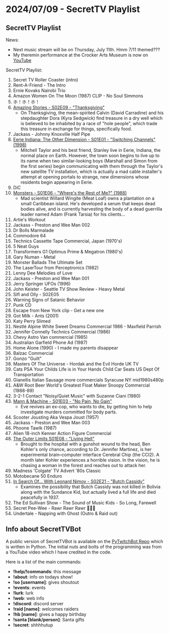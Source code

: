 # 2024/07/09 - SecretTV Playlist

## SecretTV Playlist

News: 
- Next music stream will be on Thursday, July 11th.  Hmm 7/11 themed???
- My theremin performance at the Crocker Arts Museum is now on [YouTube](https://youtu.be/ptiVbGhveMU?si=gCHdL-9A_WpCVhUW)

SecretTV Playlist:
1. Secret TV Roller Coaster (intro)
2. Rent-A-Friend - The Intro
3. Ernie Kovaks Nairobi Trio
4. Amazon Women On The Moon (1987) CLIP - No Soul Simmons
5. ホ！ホ！ホ！
6. [Amazing Stories - S02E09 - "Thanksgiving"](https://en.wikipedia.org/wiki/Amazing_Stories_(1985_TV_series)#Season_2_(1986%E2%80%9387))
   - On Thanksgiving, the mean-spirited Calvin (David Carradine) and his stepdaughter Dora (Kyra Sedgwick) find treasure in a dry well which is believed to be inhabited by a race of "hole people", which trade this treasure in exchange for things, specifically food.
7. Jackass - Johnny Knoxville Half Pipe
8. [Eerie Indiana: The Other Dimension - S01E01 - "Switching Channels" (1998)](https://en.wikipedia.org/wiki/Eerie,_Indiana:_The_Other_Dimension)
   - Mitchell Taylor and his best friend, Stanley live in Eerie, Indiana, the normal place on Earth. However, the town soon begins to live up to its name when two similar-looking boys (Marshall and Simon from the first series) begin communicating with them through the Taylor's new satellite TV installation, which is actually a mad cable installer's attempt at opening portals to strange, new dimensions whose residents begin appearing in Eerie.
9. DiC
10. [Monsters - S01E06 - "Where's the Rest of Me?" (1988)](https://en.wikipedia.org/wiki/List_of_Monsters_episodes)
    - Mad scientist Willard Wingite (Meat Loaf) owns a plantation on a small Caribbean island. He's developed a serum that keeps dead bodies alive, and is currently harvesting the body of a dead guerrilla leader named Adam (Frank Tarsia) for his clients...
11. Artie's Workout
12. Jackass - Preston and Wee Man 002
13. Dr Bolls Marmalade
14. Commodore 64
15. Technics Cassette Tape Commercial, Japan (1970's)
16. 5 Neat Guys
17. Transformers G1 Optimus Prime & Megatron (1980's)
18. Gary Numan - Metal
19. Monster Ballads The Ultimate Set
20. The LaserTour from Perceptronics (1982)
21. Lenny Dee Melodies of Love
22. Jackass - Preston and Wee Man 001
23. Jerry Springer UFOs (1996)
24. John Keister - Seattle TV Show Review - Heavy Metal
25. Sifl and Olly - S02E05
26. Warning Signs of Satanic Behavior
27. Punk CD
28. Escape from New York clip - Get a new one
29. Got Milk - Ants (2001)
30. Katy Perry Slimed
31. Nestlé Alpine White Sweet Dreams Commercial 1986 - Maxfield Parrish
32. Jennifer Connelly Technics Commercial (1986)
33. Chevy Astro Van commercial (1985)
34. Australian Garfield Phone Ad (1987)
35. Home Alone (1990) - I made my parents disappear
36. Balzac Commercial
37. Gonzo "Guilt"
38. Masters Of The Universe - Hordak and the Evil Horde UK TV
39. Cats PSA Your Childs Life is in Your Hands Child Car Seats US Dept Of Transportation
40. Gianellis Italian Sausage more commercials Syracuse NY mid1980s480p
41. A&W Root Beer World's Greatest Float Maker Snoopy Commercial (1988-89)
42. 3-2-1 Contact "Noisy/Quiet Music" with Suzanne Ciani (1980)
43. [Mann & Machine - S01E03 - "No Pain, No Gain"](https://en.wikipedia.org/wiki/Mann_%26_Machine#Episodes)
    - Eve revives an ex-cop, who wants to die, by getting him to help investigate murders committed for body parts.
44. Scooter Jousting Aka Vespa Joust (1957)
45. Jackass - Preston and Wee Man 003
46. Phoone Tawlk (1987)
47. Alien 18-inch Kenner Action Figure Commercial
48. [The Outer Limits S01E08 - "Living Hell"](https://en.wikipedia.org/wiki/List_of_The_Outer_Limits_(1995_TV_series)_episodes#Season_1_(1995))
    - Brought to the hospital with a gunshot wound to the head, Ben Kohler's only chance, according to Dr. Jennifer Martinez, is her experimental brain–computer interface Cerebral Chip (the CCI2). A month later Kohler experiences a horrible vision. In the vision, he is chasing a woman in the forest and reaches out to attack her.
49. Madness 'Colgate' TV Advert '80s Classic
50. Motobecane 50 Enduro
51. [In Search Of... With Leonard Nimoy - S02E21 - "Butch Cassidy"](https://en.wikipedia.org/wiki/In_Search_of..._(TV_series)#Season_2_(1977%E2%80%931978))
    - Examines the possibility that Butch Cassidy was not killed in Bolivia along with the Sundance Kid, but actually lived a full life and died peacefully in 1937.
52. The Ed Sullivan Show - The Sound of Music Kids - So Long, Farewell
53. Secret Pee-Wee - Rawr Rawr Rawr 🐊🐊🐊
54. Undertale - Napping with Ghost (Outro & Raid out)


## Info about SecretTVBot

A public version of SecretTVBot is available on the [PyTwitchBot Repo](https://github.com/awbored/PyTwitchBot) which is written in Python.  The initial nuts and bolts of the programming was from a YouTube video which I have credited in the code.

Here is a list of the main commands:
- **!help/!commands**: this message
- **!about**: info on todays show!
- **!so [username]**: gives shoutout
- **!events**: events
- **!lurk**: lurk
- **!web**: web info
- **!discord**: discord server
- **!raid [name]**: welcomes raiders
- **!hb [name]**: gives a happy birthday
- **!santa [blank/person]**: Santa gifts
- **!secret**: shhhhutup
